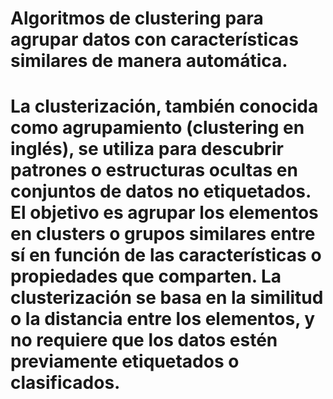 # Algoritmos de clustering para agrupar datos con características similares de manera automática.
# La clusterización, también conocida como agrupamiento (clustering en inglés), se utiliza para descubrir patrones o estructuras ocultas en conjuntos de datos no etiquetados. El objetivo es agrupar los elementos en clusters o grupos similares entre sí en función de las características o propiedades que comparten. La clusterización se basa en la similitud o la distancia entre los elementos, y no requiere que los datos estén previamente etiquetados o clasificados.
